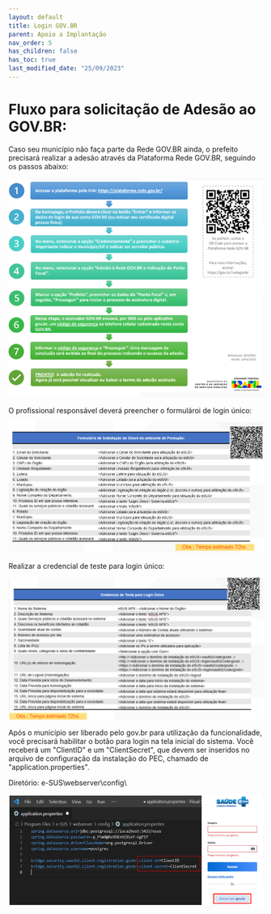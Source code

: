 ```yaml
---
layout: default
title: Login GOV.BR
parent: Apoio a Implantação
nav_order: 5
has_children: false
has_toc: true
last_modified_date: "25/09/2023"
---
```


# Fluxo para solicitação de Adesão ao GOV.BR:

Caso seu município não faça parte da Rede GOV.BR ainda, o prefeito precisará realizar a adesão através da Plataforma Rede GOV.BR, seguindo os passos abaixo:

![](media/010.png)

O profissional responsável deverá preencher o formulároi de login único:

![](media/011.png)

Realizar a credencial de teste para login único:

![](media/012.png)

Após o município ser liberado pelo gov.br para utilização da funcionalidade, você precisará habilitar o botão para login na tela inicial do sistema. Você receberá um "ClientID" e um "ClientSecret", que devem ser inseridos no arquivo de configuração da instalação do PEC, chamado de "application.properties".

Diretório: e-SUS\webserver\config\

![](media/013.png)

